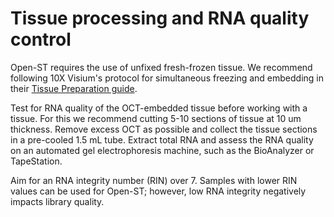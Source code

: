 # Tissue processing and RNA quality control 

Open-ST requires the use of unfixed fresh-frozen tissue. We recommend following 10X Visium's protocol for simultaneous freezing and embedding in their [Tissue Preparation guide](https://cdn.10xgenomics.com/image/upload/v1695417744/support-documents/CG000240_Demonstrated_Protocol_VisiumSpatialProtocols_TissuePreparationGuide_RevE.pdf).

Test for RNA quality of the OCT-embedded tissue before working with a tissue. 
For this we recommend cutting 5-10 sections of tissue at 10 um thickness. Remove excess OCT as possible and collect the tissue sections in a pre-cooled 1.5 mL tube. Extract total RNA and assess the RNA quality on an automated gel electrophoresis machine, such as the BioAnalyzer or TapeStation. 

Aim for an RNA integrity number (RIN) over 7.
Samples with lower RIN values can be used for Open-ST; however, low RNA integrity negatively impacts library quality.